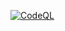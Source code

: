 [![CodeQL](https://github.com/Yurizaki/ft-backend/actions/workflows/codeql-analysis.yml/badge.svg)](https://github.com/Yurizaki/ft-backend/actions/workflows/codeql-analysis.yml)
